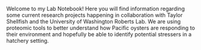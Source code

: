 Welcome to my Lab Notebook! Here you will find information regarding some current research projects happening in collaboration with Taylor Shellfish and the University of Washington Roberts Lab. We are using proteomic tools to better understand how Pacific oysters are responding to their environment and hopefully be able to identify potential stressers in a hatchery setting.
